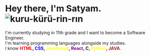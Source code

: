 # Hey there, I'm Satyam.![kuru-kürü-rin-rın](https://github.com/user-attachments/assets/44a79b4e-102b-43f4-8573-75342df2a337 "kuru kuru🤭")

I'm currently studying in 11th grade and I want to become a Software Engineer.  
I'm learning programming languages alongside my studies.  
I know **<span style="color: red;">HTML</span>, <span style="color: blue;">CSS</span>, <span style="color: yellow;">JavaScript</span>, <span style="color: purple;">React</span>, <span style="color: darkblue;"></span>C, <span style="color: yellow;">Python</span>, <span style="color: brown;">JAVA</span>**.
